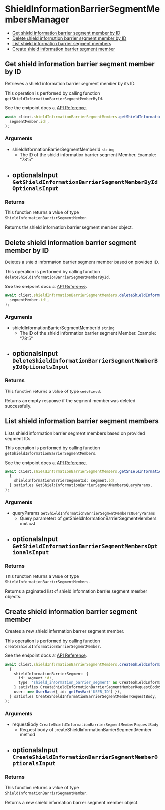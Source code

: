 # ShieldInformationBarrierSegmentMembersManager

- [Get shield information barrier segment member by ID](#get-shield-information-barrier-segment-member-by-id)
- [Delete shield information barrier segment member by ID](#delete-shield-information-barrier-segment-member-by-id)
- [List shield information barrier segment members](#list-shield-information-barrier-segment-members)
- [Create shield information barrier segment member](#create-shield-information-barrier-segment-member)

## Get shield information barrier segment member by ID

Retrieves a shield information barrier
segment member by its ID.

This operation is performed by calling function `getShieldInformationBarrierSegmentMemberById`.

See the endpoint docs at
[API Reference](https://developer.box.com/reference/get-shield-information-barrier-segment-members-id/).

<!-- sample get_shield_information_barrier_segment_members_id -->

```ts
await client.shieldInformationBarrierSegmentMembers.getShieldInformationBarrierSegmentMemberById(
  segmentMember.id!,
);
```

### Arguments

- shieldInformationBarrierSegmentMemberId `string`
  - The ID of the shield information barrier segment Member. Example: "7815"
- optionalsInput `GetShieldInformationBarrierSegmentMemberByIdOptionalsInput`
  -

### Returns

This function returns a value of type `ShieldInformationBarrierSegmentMember`.

Returns the shield information barrier segment member object.

## Delete shield information barrier segment member by ID

Deletes a shield information barrier
segment member based on provided ID.

This operation is performed by calling function `deleteShieldInformationBarrierSegmentMemberById`.

See the endpoint docs at
[API Reference](https://developer.box.com/reference/delete-shield-information-barrier-segment-members-id/).

<!-- sample delete_shield_information_barrier_segment_members_id -->

```ts
await client.shieldInformationBarrierSegmentMembers.deleteShieldInformationBarrierSegmentMemberById(
  segmentMember.id!,
);
```

### Arguments

- shieldInformationBarrierSegmentMemberId `string`
  - The ID of the shield information barrier segment Member. Example: "7815"
- optionalsInput `DeleteShieldInformationBarrierSegmentMemberByIdOptionalsInput`
  -

### Returns

This function returns a value of type `undefined`.

Returns an empty response if the
segment member was deleted successfully.

## List shield information barrier segment members

Lists shield information barrier segment members
based on provided segment IDs.

This operation is performed by calling function `getShieldInformationBarrierSegmentMembers`.

See the endpoint docs at
[API Reference](https://developer.box.com/reference/get-shield-information-barrier-segment-members/).

<!-- sample get_shield_information_barrier_segment_members -->

```ts
await client.shieldInformationBarrierSegmentMembers.getShieldInformationBarrierSegmentMembers(
  {
    shieldInformationBarrierSegmentId: segment.id!,
  } satisfies GetShieldInformationBarrierSegmentMembersQueryParams,
);
```

### Arguments

- queryParams `GetShieldInformationBarrierSegmentMembersQueryParams`
  - Query parameters of getShieldInformationBarrierSegmentMembers method
- optionalsInput `GetShieldInformationBarrierSegmentMembersOptionalsInput`
  -

### Returns

This function returns a value of type `ShieldInformationBarrierSegmentMembers`.

Returns a paginated list of
shield information barrier segment member objects.

## Create shield information barrier segment member

Creates a new shield information barrier segment member.

This operation is performed by calling function `createShieldInformationBarrierSegmentMember`.

See the endpoint docs at
[API Reference](https://developer.box.com/reference/post-shield-information-barrier-segment-members/).

<!-- sample post_shield_information_barrier_segment_members -->

```ts
await client.shieldInformationBarrierSegmentMembers.createShieldInformationBarrierSegmentMember(
  {
    shieldInformationBarrierSegment: {
      id: segment.id!,
      type: 'shield_information_barrier_segment' as CreateShieldInformationBarrierSegmentMemberRequestBodyShieldInformationBarrierSegmentTypeField,
    } satisfies CreateShieldInformationBarrierSegmentMemberRequestBodyShieldInformationBarrierSegmentField,
    user: new UserBase({ id: getEnvVar('USER_ID') }),
  } satisfies CreateShieldInformationBarrierSegmentMemberRequestBody,
);
```

### Arguments

- requestBody `CreateShieldInformationBarrierSegmentMemberRequestBody`
  - Request body of createShieldInformationBarrierSegmentMember method
- optionalsInput `CreateShieldInformationBarrierSegmentMemberOptionalsInput`
  -

### Returns

This function returns a value of type `ShieldInformationBarrierSegmentMember`.

Returns a new shield information barrier segment member object.
